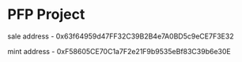 # PFP Project

sale address - 0x63f64959d47FF32C39B2B4e7A0BD5c9eCE7F3E32

mint address - 0xF58605CE70C1a7F2e21F9b9535eBf83C39b6e30E
